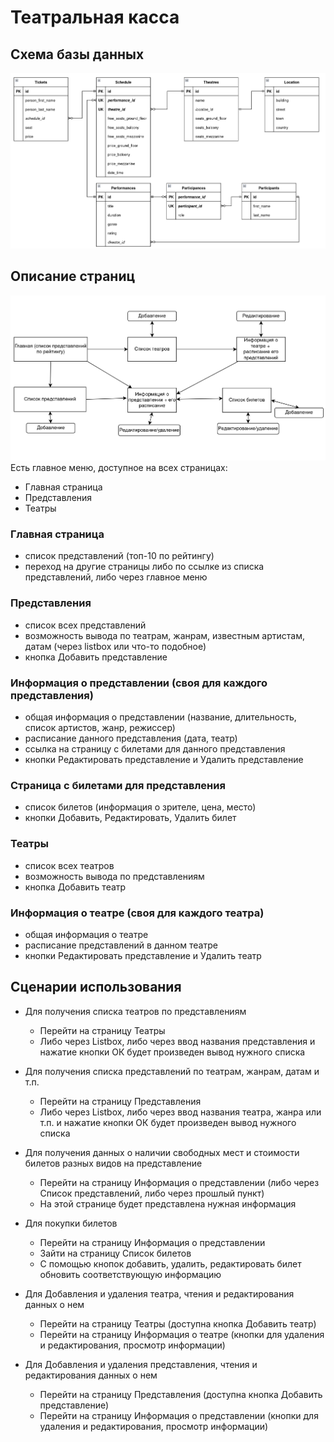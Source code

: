 # Театральная касса

## Схема базы данных
![UML](images/uml.png)
## Описание страниц
![Pages](images/pages.png)
Есть главное меню, доступное на всех страницах:

* Главная страница
* Представления
* Театры

### Главная страница

* список представлений (топ-10 по рейтингу)
* переход на другие страницы либо по ссылке из списка представлений, либо через главное меню

### Представления

* список всех представлений
* возможность вывода по театрам, жанрам, известным артистам, датам (через listbox или что-то подобное)
* кнопка Добавить представление

### Информация о представлении (своя для каждого представления)

* общая информация о представлении (название, длительность, список артистов, жанр, режиссер)
* расписание данного представления (дата, театр)
* ссылка на страницу с билетами для данного представления
* кнопки Редактировать представление и Удалить представление

### Страница с билетами для представления

* список билетов (информация о зрителе, цена, место)
* кнопки Добавить, Редактировать, Удалить билет

### Театры

* список всех театров
* возможность вывода по представлениям
* кнопка Добавить театр

### Информация о театре (своя для каждого театра)

* общая информация о театре
* расписание представлений в данном театре
* кнопки Редактировать представление и Удалить театр

## Сценарии использования

* Для получения списка театров по представлениям
  * Перейти на страницу Театры
  * Либо через Listbox, либо через ввод названия представления и нажатие кнопки ОК будет произведен вывод нужного списка

* Для получения списка представлений по театрам, жанрам, датам и т.п.
  * Перейти на страницу Представления
  * Либо через Listbox, либо через ввод названия театра, жанра или т.п. и нажатие кнопки ОК будет произведен вывод нужного списка

* Для получения данных о наличии свободных мест и стоимости билетов разных видов на представление
  * Перейти на страницу Информация о представлении (либо через Список представлений, либо через прошлый пункт)
  * На этой странице будет представлена нужная информация

* Для покупки билетов
  * Перейти на страницу Информация о представлении
  * Зайти на страницу Список билетов
  * С помощью кнопок добавить, удалить, редактировать билет обновить соответствующую информацию

* Для Добавления и удаления театра, чтения и редактирования данных о нем
  * Перейти на страницу Театры (доступна кнопка Добавить театр)
  * Перейти на страницу Информация о театре (кнопки для удаления и редактирования, просмотр информации)

* Для Добавления и удаления представления, чтения и редактирования данных о нем
  * Перейти на страницу Представления (доступна кнопка Добавить представление)
  * Перейти на страницу Информация о представлении (кнопки для удаления и редактирования, просмотр информации)
